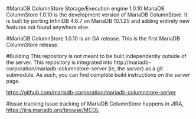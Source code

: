 #MariaDB ColumnStore Storage/Execution engine 1.0.10
MariaDB ColumnStore 1.0.10 is the development version of MariaDB ColumnStore. 
It is built by porting InfiniDB 4.6.7 on MariaDB 10.1.25 and adding entirely 
new features not found anywhere else.

#MariaDB ColumnStore 1.0.10 is an GA release. 
This is the first MariaDB ColumnStore release.

#Building
This repository is not meant to be built independently outside of the server.  This repository is integrated into http://mariadb-corporation/mariadb-columnstore-server (ie, the *server*) as a git submodule.  As such, you can find complete build instructions on *the server* page.

  https://github.com/mariadb-corporation/mariadb-columnstore-server

#Issue tracking
Issue tracking of MariaDB ColumnStore happens in JIRA, https://jira.mariadb.org/browse/MCOL
